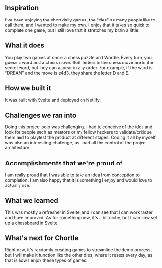 ## Inspiration
I've been enjoying the short daily games, the "dles" as many people like to call them, and I wanted to make my own. I enjoy that it takes so quick to complete one game, but I still love that it stretches my brain a little. 

## What it does
You play two games at once: a chess puzzle and Wordle. Every turn, you guess a word and a chess move. Both letters in the chess move are in the secret word, but they can appear in any order. For example, if the word is “DREAM” and the move is e4d3, they share the letter D and E.

## How we built it
It was built with Svelte and deployed on Netlify.

## Challenges we ran into
Doing this project solo was challenging. I had to conceive of the idea and look for people such as mentors or my fellow hackers to validate/critique them and to playtest the product at different stages. Coding it all by myself was also an interesting challenge, as I had all the control of the project architecture.

## Accomplishments that we're proud of
I am really proud that I was able to take an idea from conception to completion. I am also happy that it is something I enjoy and would love to actually use.

## What we learned
This was mostly a refresher in Svelte, and I can see that I can work faster and have improved. As for something new, it's a bit niche, but I can now set up a chessboard in Svelte.

## What's next for Chortle
Right now, it's randomly creating games to streamline the demo process, but I will make it function like the other dles, where it resets every day, as that is how I enjoy these types of games.
